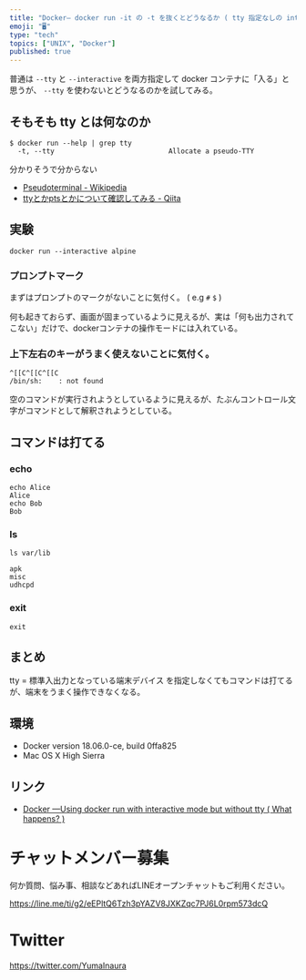 ```yaml
---
title: "Docker— docker run -it の -t を抜くとどうなるか ( tty 指定なしの interactive モード )"
emoji: "🖥"
type: "tech"
topics: ["UNIX", "Docker"]
published: true
---
```


普通は `--tty` と `--interactive` を両方指定して docker コンテナに「入る」と思うが、 `--tty` を使わないとどうなるのかを試してみる。


## そもそも tty とは何なのか

```
$ docker run --help | grep tty
  -t, --tty                            Allocate a pseudo-TTY
```

分かりそうで分からない

- [Pseudoterminal - Wikipedia](https://en.wikipedia.org/wiki/Pseudoterminal)
- [ttyとかptsとかについて確認してみる - Qiita](https://qiita.com/toshihirock/items/22de12f99b5c40365369)

## 実験

```
docker run --interactive alpine
```

### プロンプトマーク

まずはプロンプトのマークがないことに気付く。 ( e.g `#` `$`  )

何も起きておらず、画面が固まっているように見えるが、実は「何も出力されてこない」だけで、dockerコンテナの操作モードには入れている。

### 上下左右のキーがうまく使えないことに気付く。

```
^[[C^[[C^[[C
/bin/sh:    : not found
```

空のコマンドが実行されようとしているように見えるが、たぶんコントロール文字がコマンドとして解釈されようとしている。

## コマンドは打てる

### echo

```
echo Alice
Alice
echo Bob
Bob
```

### ls

```
ls var/lib

apk
misc
udhcpd
```

### exit

```
exit
```

## まとめ

tty = 標準入出力となっている端末デバイス を指定しなくてもコマンドは打てるが、端末をうまく操作できなくなる。

## 環境

- Docker version 18.06.0-ce, build 0ffa825
- Mac OS X High Sierra

## リンク

- [Docker —Using docker run with interactive mode but without tty ( What happens? )](https://gist.github.com/YumaInaura/aacc80bda81a35306ef2dad2469fe1bb)








<!-- Update From Qiita API -->

# チャットメンバー募集


何か質問、悩み事、相談などあればLINEオープンチャットもご利用ください。

https://line.me/ti/g2/eEPltQ6Tzh3pYAZV8JXKZqc7PJ6L0rpm573dcQ





# Twitter


https://twitter.com/YumaInaura


<!-- Update From Qiita API -->


